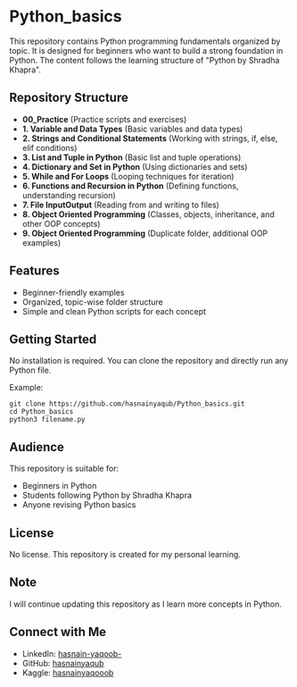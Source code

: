 # Python_basics

This repository contains Python programming fundamentals organized by topic. It is designed for beginners who want to build a strong foundation in Python. The content follows the learning structure of "Python by Shradha Khapra".

## Repository Structure

- **00_Practice** (Practice scripts and exercises)  
- **1. Variable and Data Types** (Basic variables and data types)  
- **2. Strings and Conditional Statements** (Working with strings, if, else, elif conditions)  
- **3. List and Tuple in Python** (Basic list and tuple operations)  
- **4. Dictionary and Set in Python** (Using dictionaries and sets)  
- **5. While and For Loops** (Looping techniques for iteration)  
- **6. Functions and Recursion in Python** (Defining functions, understanding recursion)  
- **7. File InputOutput** (Reading from and writing to files)  
- **8. Object Oriented Programming** (Classes, objects, inheritance, and other OOP concepts)  
- **9. Object Oriented Programming** (Duplicate folder, additional OOP examples)

## Features

- Beginner-friendly examples  
- Organized, topic-wise folder structure  
- Simple and clean Python scripts for each concept

## Getting Started

No installation is required. You can clone the repository and directly run any Python file.

Example:

`git clone https://github.com/hasnainyaqub/Python_basics.git`  
`cd Python_basics`  
`python3 filename.py`  

## Audience

This repository is suitable for:

- Beginners in Python  
- Students following Python by Shradha Khapra  
- Anyone revising Python basics

## License

No license. This repository is created for my personal learning.

## Note

I will continue updating this repository as I learn more concepts in Python.


## Connect with Me

- LinkedIn: [hasnain-yaqoob-](https://www.linkedin.com/in/hasnain-yaqoob-/)
- GitHub: [hasnainyaqub](https://github.com/hasnainyaqub)
- Kaggle: [hasnainyaqooob](https://www.kaggle.com/hasnainyaqooob)

